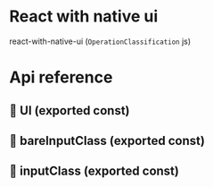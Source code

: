 # React with native ui

react-with-native-ui (`OperationClassification` js)



# Api reference

## 📄 UI (exported const)

## 📄 bareInputClass (exported const)

## 📄 inputClass (exported const)

